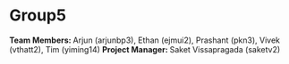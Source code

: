 # Group5
<strong> Team Members: </strong> Arjun (arjunbp3), Ethan (ejmui2), Prashant (pkn3), Vivek (vthatt2), Tim (yiming14)
<strong> Project Manager: </strong> Saket Vissapragada (saketv2)
